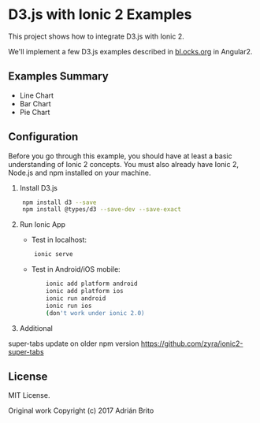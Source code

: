 # D3.js with Ionic 2 Examples

This project shows how to integrate D3.js with Ionic 2.

We'll implement a few D3.js examples described in [bl.ocks.org](https://bl.ocks.org/) in Angular2.

##  Examples Summary

 * Line Chart
 * Bar Chart
 * Pie Chart

## Configuration

Before you go through this example, you should have at least a basic understanding of Ionic 2 concepts. You must also already have Ionic 2, Node.js and npm installed on your machine.

1. Install D3.js

```bash
	npm install d3 --save
	npm install @types/d3 --save-dev --save-exact
```
	
2. Run Ionic App

	* Test in localhost: 
	
	```bash
		ionic serve
	```

	* Test in Android/iOS mobile: 
	
		```bash
    		ionic add platform android 
    		ionic add platform ios
    		ionic run android
    		ionic run ios 
    		(don't work under ionic 2.0)
    	```

3. Additional 

super-tabs update on older npm version
https://github.com/zyra/ionic2-super-tabs

	
	
	

## License
MIT License.

Original work Copyright (c) 2017 Adrián Brito  


